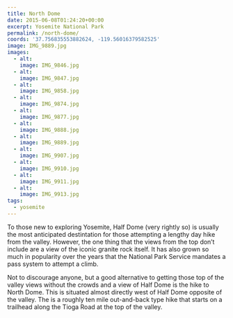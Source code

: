 ```yaml
---
title: North Dome
date: 2015-06-08T01:24:20+00:00
excerpt: Yosemite National Park
permalink: /north-dome/
coords: '37.756835553882624, -119.56016379582525'
image: IMG_9889.jpg
images:
  - alt: 
    image: IMG_9846.jpg
  - alt: 
    image: IMG_9847.jpg
  - alt: 
    image: IMG_9858.jpg
  - alt: 
    image: IMG_9874.jpg
  - alt: 
    image: IMG_9877.jpg
  - alt: 
    image: IMG_9888.jpg
  - alt: 
    image: IMG_9889.jpg
  - alt: 
    image: IMG_9907.jpg
  - alt: 
    image: IMG_9910.jpg
  - alt: 
    image: IMG_9911.jpg
  - alt: 
    image: IMG_9913.jpg
tags:
  - yosemite
---
```

To those new to exploring Yosemite, Half Dome (very rightly so) is usually the most anticipated destintation for those attempting a lengthy day hike from the valley. However, the one thing that the views from the top don’t include are a view of the iconic granite rock itself. It has also grown so much in popularity over the years that the National Park Service mandates a pass system to attempt a climb.

Not to discourage anyone, but a good alternative to getting those top of the valley views without the crowds and a view of Half Dome is the hike to North Dome. This is situated almost directly west of Half Dome opposite of the valley. The is a roughly ten mile out-and-back type hike that starts on a trailhead along the Tioga Road at the top of the valley.


